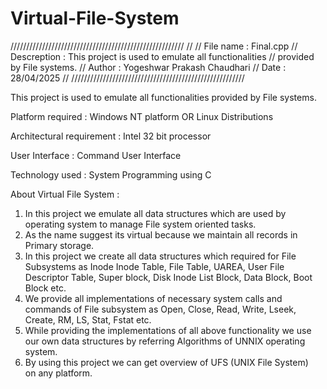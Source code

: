 # Virtual-File-System

///////////////////////////////////////////////////////
//
//  File name :     Final.cpp
//  Descreption :   This project is used to emulate all functionalities 
//                  provided by File systems.
//  Author :        Yogeshwar Prakash Chaudhari
//  Date :          28/04/2025
//
///////////////////////////////////////////////////////

This project is used to emulate all functionalities provided by File systems.

Platform required :
Windows NT platform OR Linux Distributions

Architectural requirement :
Intel 32 bit processor

User Interface :
Command User Interface

Technology used :
System Programming using C

About Virtual File System :
1) In this project we emulate all data structures which are used by operating system to manage File system oriented tasks.
2) As the name suggest its virtual because we maintain all records in Primary storage.
3) In this project we create all data structures which required for File Subsystems as Inode Inode Table,
   File Table, UAREA, User File Descriptor Table, Super block, Disk Inode List Block, Data Block, Boot Block etc.
4) We provide all implementations of necessary system calls and commands of File subsystem as Open, Close, Read, Write, Lseek,
   Create, RM, LS, Stat, Fstat etc.
5) While providing the implementations of all above functionality we use our own data structures by referring Algorithms of UNNIX operating system.
6) By using this project we can get overview of UFS (UNIX File System) on any platform.
